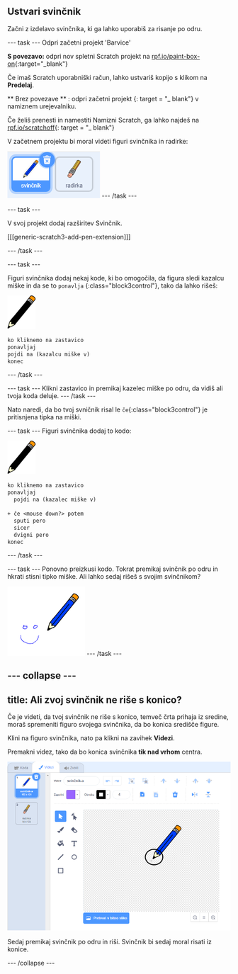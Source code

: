 ## Ustvari svinčnik

Začni z izdelavo svinčnika, ki ga lahko uporabiš za risanje po odru.

\--- task \--- Odpri začetni projekt 'Barvice'

**S povezavo:** odpri nov spletni Scratch projekt na [rpf.io/paint-box-on](http://rpf.io/paint-box-on){:target="_blank"}

Če imaš Scratch uporabniški račun, lahko ustvariš kopijo s klikom na **Predelaj**.

** Brez povezave ** : odpri začetni projekt [ ](http://rpf.io/p/en/paint-box-go) {: target = "_ blank"} v namiznem urejevalniku.

Če želiš prenesti in namestiti Namizni Scratch, ga lahko najdeš na [rpf.io/scratchoff](http://rpf.io/scratchoff){: target = "_ blank"}

V začetnem projektu bi moral videti figuri svinčnika in radirke:

![posnetek zaslona](images/paint-starter.png) \--- /task \---

\--- task \---

V svoj projekt dodaj razširitev Svinčnik.

[[[generic-scratch3-add-pen-extension]]]

\--- /task \---

\--- task \---

Figuri svinčnika dodaj nekaj kode, ki bo omogočila, da figura sledi kazalcu miške in da se to `ponavlja` {:class="block3control"}, tako da lahko rišeš:

![svinčnik](images/pencil.png)

```blocks3
ko kliknemo na zastavico
ponavljaj
pojdi na (kazalcu miške v)
konec
```

\--- /task \---

\--- task \--- Klikni zastavico in premikaj kazelec miške po odru, da vidiš ali tvoja koda deluje. \--- /task \---

Nato naredi, da bo tvoj svničnik risal le `če`{:class="block3control"} je pritisnjena tipka na miški.

\--- task \--- Figuri svinčnika dodaj to kodo:

![svinčnik](images/pencil.png)

```blocks3
ko kliknemo na zastavico
ponavljaj
  pojdi na (kazalec miške v)

+ če <mouse down?> potem
  sputi pero
  sicer
  dvigni pero
konec
```

\--- /task \---

\--- task \--- Ponovno preizkusi kodo. Tokrat premikaj svinčnik po odru in hkrati stisni tipko miške. Ali lahko sedaj rišeš s svojim svinčnikom?

![posnetek zaslona](images/paint-draw.png) \--- /task \---

## \--- collapse \---

## title: Ali zvoj svinčnik ne riše s konico?

Če je videti, da tvoj svinčnik ne riše s konico, temveč črta prihaja iz sredine, moraš spremeniti figuro svojega svinčnika, da bo konica središče figure.

Klini na figuro svinčnika, nato pa klikni na zavihek **Videzi**.

Premakni videz, tako da bo konica svinčnika **tik nad vrhom** centra.

![Središče videzov](images/costume-center-annotated.png)

Sedaj premikaj svinčnik po odru in riši. Svinčnik bi sedaj moral risati iz konice.

\--- /collapse \---